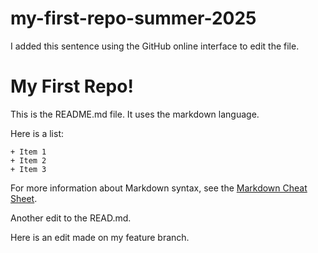 # my-first-repo-summer-2025


I added this sentence using the GitHub online interface to edit the file.


# My First Repo!

This is the README.md file. It uses the markdown language.

Here is a list:

    + Item 1
    + Item 2
    + Item 3

For more information about Markdown syntax, see the [Markdown Cheat Sheet](https://www.markdownguide.org/cheat-sheet/).

Another edit to the READ.md.

Here is an edit made on my feature branch.